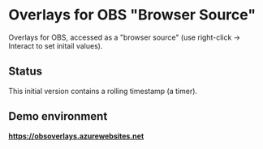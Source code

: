 # Overlays for OBS "Browser Source"
Overlays for OBS, accessed as a "browser source" (use right-click -> Interact to set initail values).

## Status
This initial version contains a rolling timestamp (a timer).

## Demo environment
**https://obsoverlays.azurewebsites.net**  

